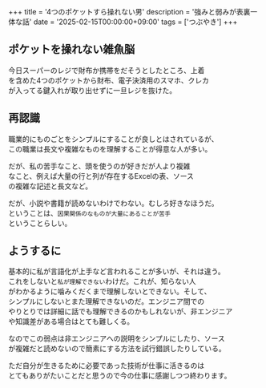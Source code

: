 +++
title = '4つのポケットすら操れない男'
description = '強みと弱みが表裏一体な話'
date = '2025-02-15T00:00:00+09:00'
tags = ['つぶやき']
+++

## ポケットを操れない雑魚脳
今日スーパーのレジで財布か携帯をだそうとしたところ、上着  
を含めた4つのポケットから財布、電子決済用のスマホ、クレカ  
が入ってる鍵入れが取り出せずに一旦レジを抜けた。  
  
## 再認識
職業的にものごとをシンプルにすることが良しとはされているが、  
この職業は長文や複雑なものを理解することが得意な人が多い。  
  
だが、私の苦手なこと、頭を使うのが好きだが人より複雑  
なこと、例えば大量の行と列が存在するExcelの表、ソース  
の複雑な記述と長文など。  
  
だが、小説や書籍が読めないわけでわない。むしろ好きなほうだ。  
ということは、`因果関係のなものが大量にあることが苦手`  
ということらしい。  

## ようするに
基本的に私が言語化が上手など言われることが多いが、それは違う。  
これをしないと`私が理解できない`わけだ。これが、知らない人  
がわかるように噛みくだくまで理解しないとできない。そして、  
シンプルにしないとまた理解できないのだ。エンジニア間での  
やりとりでは詳細に話でも理解できるのかもしれないが、非エンジニア  
や知識差がある場合はとても難しくる。  

なのでこの弱点は非エンジニアへの説明をシンプルにしたり、ソース  
が複雑だと読めないので簡素にする方法を試行錯誤したりしている。  
  
ただ自分が生きるために必要であった技術が仕事に活きるのは  
とてもありがたいことだと思うので今の仕事に感謝しつつ終わります。  
